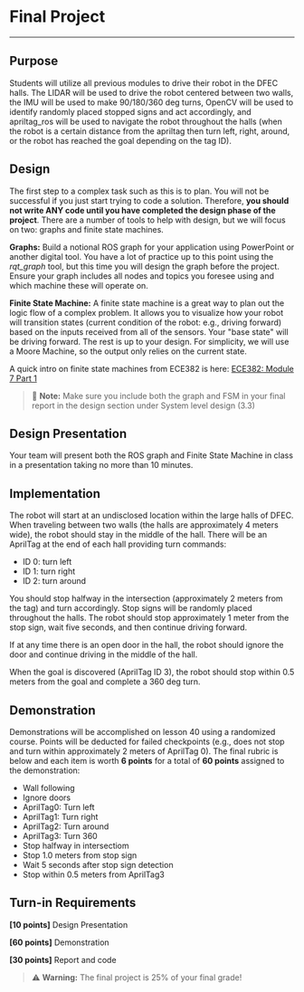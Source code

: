 # Final Project
---

## Purpose
Students will utilize all previous modules to drive their robot in the DFEC halls. The LIDAR will be used to drive the robot centered between two walls, the IMU will be used to make 90/180/360 deg turns, OpenCV will be used to identify randomly placed stopped signs and act accordingly, and apriltag_ros will be used to navigate the robot throughout the halls (when the robot is a certain distance from the apriltag then turn left, right, around, or the robot has reached the goal depending on the tag ID).

## Design
The first step to a complex task such as this is to plan. You will not be successful if you just start trying to code a solution. Therefore, **you should not write ANY code until you have completed the design phase of the project**. There are a number of tools to help with design, but we will focus on two: graphs and finite state machines.

**Graphs:**
Build a notional ROS graph for your application using PowerPoint or another digital tool. You have a lot of practice up to this point using the *rqt_graph* tool, but this time you will design the graph before the project. Ensure your graph includes all nodes and topics you foresee using and which machine these will operate on.

**Finite State Machine:**
A finite state machine is a great way to plan out the logic flow of a complex problem. It allows you to visualize how your robot will transition states (current condition of the robot: e.g., driving forward) based on the inputs received from all of the sensors. Your "base state" will be driving forward. The rest is up to your design. For simplicity, we will use a Moore Machine, so the output only relies on the current state. 

A quick intro on finite state machines from ECE382 is here: [ECE382: Module 7 Part 1](https://youtu.be/A8m0qo2MKlE?list=PLLvuo5HBf25HKbK18J28lJNyPkltAxfln&t=26)

> 📝️ **Note:** Make sure you include both the graph and FSM in your final report in the design section under System level design (3.3)

## Design Presentation
Your team will present both the ROS graph and Finite State Machine in class in a presentation taking no more than 10 minutes.

## Implementation
The robot will start at an undisclosed location within the large halls of DFEC. When traveling between two walls (the halls are approximately 4 meters wide), the robot should stay in the middle of the hall. There will be an AprilTag at the end of each hall providing turn commands:

- ID 0: turn left
- ID 1: turn right
- ID 2: turn around

You should stop halfway in the intersection (approximately 2 meters from the tag) and turn accordingly. Stop signs will be randomly placed throughout the halls. The robot should stop approximately 1 meter from the stop sign, wait five seconds, and then continue driving forward.

If at any time there is an open door in the hall, the robot should ignore the door and continue driving in the middle of the hall.

When the goal is discovered (AprilTag ID 3), the robot should stop within 0.5 meters from the goal and complete a 360 deg turn.

## Demonstration
Demonstrations will be accomplished on lesson 40 using a randomized course. Points will be deducted for failed checkpoints (e.g., does not stop and turn within approximately 2 meters of AprilTag 0). The final rubric is below and each item is worth **6 points** for a total of **60 points** assigned to the demonstration:

- Wall following
- Ignore doors
- AprilTag0: Turn left
- AprilTag1: Turn right
- AprilTag2: Turn around
- AprilTag3: Turn 360
- Stop halfway in intersectiom
- Stop 1.0 meters from stop sign
- Wait 5 seconds after stop sign detection
- Stop within 0.5 meters from AprilTag3

## Turn-in Requirements
**[10 points]** Design Presentation

**[60 points]** Demonstration

**[30 points]** Report and code

> ⚠️ **Warning:** The final project is 25% of your final grade!
